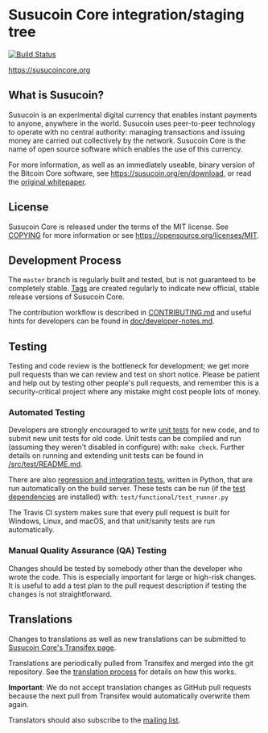 Susucoin Core integration/staging tree
=====================================

[![Build Status](https://travis-ci.org/susucoin/susucoin.svg?branch=master)](https://travis-ci.org/susucoin/susucoin)

https://susucoincore.org

What is Susucoin?
----------------

Susucoin is an experimental digital currency that enables instant payments to
anyone, anywhere in the world. Susucoin uses peer-to-peer technology to operate
with no central authority: managing transactions and issuing money are carried
out collectively by the network. Susucoin Core is the name of open source
software which enables the use of this currency.

For more information, as well as an immediately useable, binary version of
the Bitcoin Core software, see https://susucoin.org/en/download, or read the
[original whitepaper](https://susucoincore.org/susucoin.pdf).

License
-------

Susucoin Core is released under the terms of the MIT license. See [COPYING](COPYING) for more
information or see https://opensource.org/licenses/MIT.

Development Process
-------------------

The `master` branch is regularly built and tested, but is not guaranteed to be
completely stable. [Tags](https://github.com/susucoin/susucoin/tags) are created
regularly to indicate new official, stable release versions of Susucoin Core.

The contribution workflow is described in [CONTRIBUTING.md](CONTRIBUTING.md)
and useful hints for developers can be found in [doc/developer-notes.md](doc/developer-notes.md).

Testing
-------

Testing and code review is the bottleneck for development; we get more pull
requests than we can review and test on short notice. Please be patient and help out by testing
other people's pull requests, and remember this is a security-critical project where any mistake might cost people
lots of money.

### Automated Testing

Developers are strongly encouraged to write [unit tests](src/test/README.md) for new code, and to
submit new unit tests for old code. Unit tests can be compiled and run
(assuming they weren't disabled in configure) with: `make check`. Further details on running
and extending unit tests can be found in [/src/test/README.md](/src/test/README.md).

There are also [regression and integration tests](/test), written
in Python, that are run automatically on the build server.
These tests can be run (if the [test dependencies](/test) are installed) with: `test/functional/test_runner.py`

The Travis CI system makes sure that every pull request is built for Windows, Linux, and macOS, and that unit/sanity tests are run automatically.

### Manual Quality Assurance (QA) Testing

Changes should be tested by somebody other than the developer who wrote the
code. This is especially important for large or high-risk changes. It is useful
to add a test plan to the pull request description if testing the changes is
not straightforward.

Translations
------------

Changes to translations as well as new translations can be submitted to
[Susucoin Core's Transifex page](https://www.transifex.com/projects/p/susucoin/).

Translations are periodically pulled from Transifex and merged into the git repository. See the
[translation process](doc/translation_process.md) for details on how this works.

**Important**: We do not accept translation changes as GitHub pull requests because the next
pull from Transifex would automatically overwrite them again.

Translators should also subscribe to the [mailing list](https://groups.google.com/forum/#!forum/susucoin-translators).
